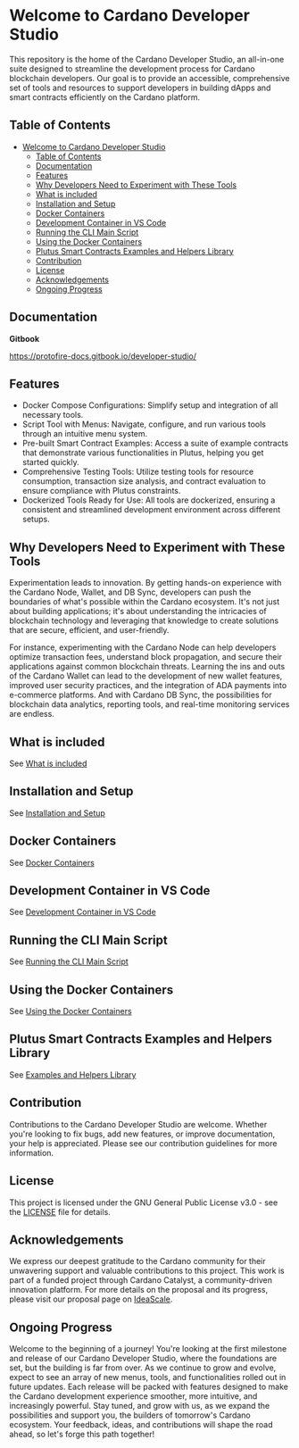 # Welcome to Cardano Developer Studio

This repository is the home of the Cardano Developer Studio, an all-in-one suite
designed to streamline the development process for Cardano blockchain
developers. Our goal is to provide an accessible, comprehensive set of tools and
resources to support developers in building dApps and smart contracts
efficiently on the Cardano platform.

## Table of Contents

- [Welcome to Cardano Developer Studio](#welcome-to-cardano-developer-studio)
  - [Table of Contents](#table-of-contents)
  - [Documentation](#documentation)
  - [Features](#features)
  - [Why Developers Need to Experiment with These Tools](#why-developers-need-to-experiment-with-these-tools)
  - [What is included](#what-is-included)
  - [Installation and Setup](#installation-and-setup)
  - [Docker Containers](#docker-containers)
  - [Development Container in VS Code](#development-container-in-vs-code)
  - [Running the CLI Main Script](#running-the-cli-main-script)
  - [Using the Docker Containers](#using-the-docker-containers)
  - [Plutus Smart Contracts Examples and Helpers Library](#plutus-smart-contracts-examples-and-helpers-library)
  - [Contribution](#contribution)
  - [License](#license)
  - [Acknowledgements](#acknowledgements)
  - [Ongoing Progress](#ongoing-progress)

## Documentation

**Gitbook**

https://protofire-docs.gitbook.io/developer-studio/

## Features

- Docker Compose Configurations: Simplify setup and integration of all necessary
  tools.
- Script Tool with Menus: Navigate, configure, and run various tools through an
  intuitive menu system.
- Pre-built Smart Contract Examples: Access a suite of example contracts that
  demonstrate various functionalities in Plutus, helping you get started
  quickly.
- Comprehensive Testing Tools: Utilize testing tools for resource consumption,
  transaction size analysis, and contract evaluation to ensure compliance with
  Plutus constraints.
- Dockerized Tools Ready for Use: All tools are dockerized, ensuring a
  consistent and streamlined development environment across different setups.

## Why Developers Need to Experiment with These Tools

Experimentation leads to innovation. By getting hands-on experience with the Cardano Node, Wallet, and DB Sync, developers can push the boundaries of what's possible within the Cardano ecosystem. It's not just about building applications; it's about understanding the intricacies of blockchain technology and leveraging that knowledge to create solutions that are secure, efficient, and user-friendly.

For instance, experimenting with the Cardano Node can help developers optimize transaction fees, understand block propagation, and secure their applications against common blockchain threats. Learning the ins and outs of the Cardano Wallet can lead to the development of new wallet features, improved user security practices, and the integration of ADA payments into e-commerce platforms. And with Cardano DB Sync, the possibilities for blockchain data analytics, reporting tools, and real-time monitoring services are endless.

## What is included

See [What is included](./docs/README_INCLUDED.md)

## Installation and Setup

See [Installation and Setup](./docs/README_INSTALLATION.md)

## Docker Containers

See [Docker Containers](./docs/README_DOCKER.md)

## Development Container in VS Code

See [Development Container in VS Code](./docs/README_VSCODE.md)

## Running the CLI Main Script

See [Running the CLI Main Script](./docs/README_SCRIPT.md)

## Using the Docker Containers

See [Using the Docker Containers](./docs/README_CONTAINERS.md)

## Plutus Smart Contracts Examples and Helpers Library

See  [Examples and Helpers Library](./examples/README.md)

## Contribution

Contributions to the Cardano Developer Studio are welcome. Whether you're
looking to fix bugs, add new features, or improve documentation, your help is
appreciated. Please see our contribution guidelines for more information.

## License

This project is licensed under the GNU General Public License v3.0 - see the
[LICENSE](LICENSE) file for details.

## Acknowledgements

We express our deepest gratitude to the Cardano community for their unwavering
support and valuable contributions to this project. This work is part of a
funded project through Cardano Catalyst, a community-driven innovation platform.
For more details on the proposal and its progress, please visit our proposal
page on [IdeaScale](https://cardano.ideascale.com/c/idea/110047).

## Ongoing Progress

Welcome to the beginning of a journey! You're looking at the first milestone and
release of our Cardano Developer Studio, where the foundations are set, but the
building is far from over. As we continue to grow and evolve, expect to see an
array of new menus, tools, and functionalities rolled out in future updates.
Each release will be packed with features designed to make the Cardano
development experience smoother, more intuitive, and increasingly powerful. Stay
tuned, and grow with us, as we expand the possibilities and support you, the
builders of tomorrow's Cardano ecosystem. Your feedback, ideas, and
contributions will shape the road ahead, so let's forge this path together!
